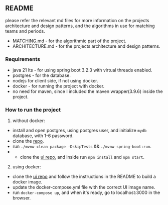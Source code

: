 ## README
please refer the relevant md files for more information on the projects architecture and design patterns, and the algorithms in use for matching teams and periods.
- MATCHING.md - for the algorithmic part of the project.
- ARCHITECTURE.md - for the projects architecture and design patterns.

### Requirements
- java 21 lts - for using spring boot 3.2.3 with virtual threads enabled. 
- postgres - for the database.
- nodejs for client side, if not using docker.
- docker - for running the project with docker.
- no need for maven, since I included the maven wrapper(3.9.6) inside the project.

### How to run the project
1. without docker: 
- install and open postgres, using postgres user, and initialize `mydb` database, with 1-6 password.
- clone the [repo](https://github.com/benayat/winner-system.git).
- run `./mvnw clean package -DskipTests` && `./mvnw spring-boot:run`.
- - clone the [ui repo](https://github.com/benayat/winner-system-ui.git), and inside run `npm install` and `npm start`.

2. using docker:
- clone the [ui repo](https://github.com/benayat/winner-system-ui.git) and follow the instructions in the README to build a docker image.
- update the docker-compose.yml file with the correct UI image name.
- run `docker-compose up`, and when it's ready, go to localhost:3000 in the browser.
